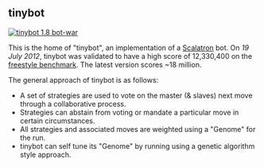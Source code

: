 ## tinybot

[![tinybot 1.8 bot-war](https://img.youtube.com/vi/_oQcLmPfut0/0.jpg)](https://www.youtube.com/watch?v=\_oQcLmPfut0)

This is the home of "tinybot", an implementation of a [Scalatron](http://scalatron.github.com) bot. On _19 July 2012_, tinybot was validated to have a high score of 12,330,400 on the [freestyle benchmark](http://scalatron.github.com/pages/benchmark.html). The latest version scores ~18 million.

The general approach of tinybot is as follows:
* A set of strategies are used to vote on the master (& slaves) next move through a collaborative process.
* Strategies can abstain from voting or mandate a particular move in certain circumstances.
* All strategies and associated moves are weighted using a "Genome" for the run.
* tinybot can self tune its "Genome" by running using a genetic algorithm style approach.
